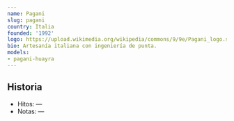 ```yaml
---
name: Pagani
slug: pagani
country: Italia
founded: '1992'
logo: https://upload.wikimedia.org/wikipedia/commons/9/9e/Pagani_logo.svg
bio: Artesanía italiana con ingeniería de punta.
models:
- pagani-huayra
---
```


## Historia

- Hitos: —
- Notas: —


